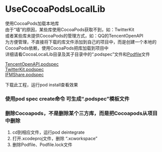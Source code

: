 # UseCocoaPodsLocalLib
使用CocoaPods加载本地库  
由于“墙”的原因，某些库使用CocoaPods获取不到，如：TwitterKit  
或者某些库未提供CocoaPods的管理方式，如：QQ的TencentOpenAPI  
为方便管理，不直接将下载的库文件添加到自己的项目中，而是创建一个本地的CocoaPods依赖，使用CocoaPods把库加载到项目中  
详细请看CocoaLocalLib目录及其子目录中的“.podspec”文件和[Podfile](https://github.com/mxmhao/UseCocoaPodsLocalLib/blob/master/Podfile)文件  

[TencentOpenAPI.podspec](https://github.com/mxmhao/UseCocoaPodsLocalLib/tree/master/CocoaLocalLib/TencentOpenAPI)  
[TwitterKit.podspec](https://github.com/mxmhao/UseCocoaPodsLocalLib/tree/master/CocoaLocalLib/TwitterKit)  
[IFMShare.podspec](https://github.com/mxmhao/UseCocoaPodsLocalLib/tree/master/CocoaLocalLib/IFMShare)  

下载此工程，运行pod install查看效果  
  
  
### 使用pod spec create命令 可生成“.podspec”模板文件  
  
  
### 删除Cocoapods，不是删除某个三方库，而是把Cocoapods从项目中删除  
1. cd到相应文件，运行pod deintegrate
2. 打开.xcodeproj文件，删除 “.xcworkspace”
3. 删除Podfile、Podfile.lock文件

